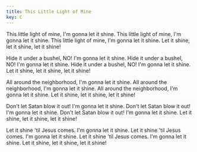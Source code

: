```yaml
---
title: This Little Light of Mine
key: C
---
```


This little light of mine, 
I'm gonna let it shine. 
This little light of mine, 
I'm gonna let it shine. 
This little light of mine, 
I'm gonna let it shine. 
Let it shine, let it shine, 
let it shine!

Hide it under a bushel, NO! 
I'm gonna let it shine.
Hide it under a bushel, NO! 
I'm gonna let it shine.
Hide it under a bushel, NO! 
I'm gonna let it shine.
Let it shine, let it shine, 
let it shine!

All around the neighborhood, 
I'm gonna let it shine.
All around the neighborhood, 
I'm gonna let it shine.
All around the neighborhood, 
I'm gonna let it shine.
Let it shine, let it shine, 
let it shine!

Don't let Satan blow it out! 
I'm gonna let it shine.
Don't let Satan blow it out! 
I'm gonna let it shine.
Don't let Satan blow it out! 
I'm gonna let it shine.
Let it shine, let it shine, 
let it shine!

Let it shine 'til Jesus comes. 
I'm gonna let it shine.
Let it shine 'til Jesus comes. 
I'm gonna let it shine.
Let it shine 'til Jesus comes. 
I'm gonna let it shine.
Let it shine, let it shine, 
let it shine!
